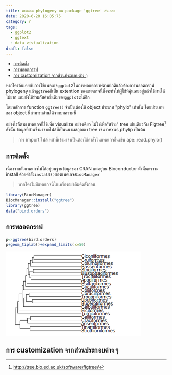 ```yaml
---
title: มาพลอต phylogeny บน package 'ggtree' กันเถอะ
date: 2020-6-20 16:05:75
category: r
tags:
  - ggplot2
  - ggtext
  - data vistualization
draft: false
---
```


- [การติดตั้ง](#การติดตั้ง)
- [การพลอตกราฟ](#การพลอตกราฟ)
- [การ customization จากส่วนประกอบต่าง ๆ](#การ-customization-จากส่วนประกอบต่าง-ๆ)

หากใครค้นเคยกับการใช้แพจเกจ`ggplot2`ในการพลอตกราฟตามปกติแล้วต้องการพลอตกราฟ phylogeny แล้ว`ggtree`ก็เป็น extention ของแพจเกจนี้ซึ่งจะทำให้ผู้ใช้ที่คุ้นเคยอยู่แล้วใช้งานได้ไม่ยาก แถมยังใช้ร่วมกับคำสั่งเดิมของ`ggplot2`ได้อีก

โดยหลักการ function `ggtree()` จำเป็นต้องใช้ object ประเภท "phylo" เท่านั้น โดยประเภทของ object นี้สามารถอ่านได้จากบทความนี้

อย่างไรก็ตาม แพคเกจนี้ใช้เพื่อ visualize อย่างเดียว ไม่ใช่เพื่อ"สร้าง" tree เช่นเดียวกับ Figtree[^1] ดังนั้น ข้อมูลที่อ่านจึงมาจากไฟล์ที่เป็นนนามสกุลของ tree เช่น nexus,phylip เป็นต้น

> การ import ไฟล์เหล่านี้เข้ามาจำเป็นต้องใช้คำสั่งในแพคเกจอื่นเช่น ape::read.phylo()

## การติดตั้ง

เนื่องจากตัวแพคเกจไม่ได้อยู่บนฐานข้อมูลของ CRAN แต่อยู่บน Bioconductor ดังนั้นดราจะ install ด้วยคำสั่ง`install()`ของแพคเกจ`BiocManager`

> หากใครไม่มีแพคเกจนี้ในเครื่องอย่าลืมติดตั้งก่อน

```r
library(BiocManager)
BiocManager::install("ggtree")
library(ggtree)
data("bird.orders")
```

## การพลอตกราฟ

```r
p<-ggtree(bird.orders)
p+geom_tiplab()+expand_limits(x=50)
```

![](./images/ggtree-tree.png)

## การ customization จากส่วนประกอบต่าง ๆ

[^1]: http://tree.bio.ed.ac.uk/software/figtree/
